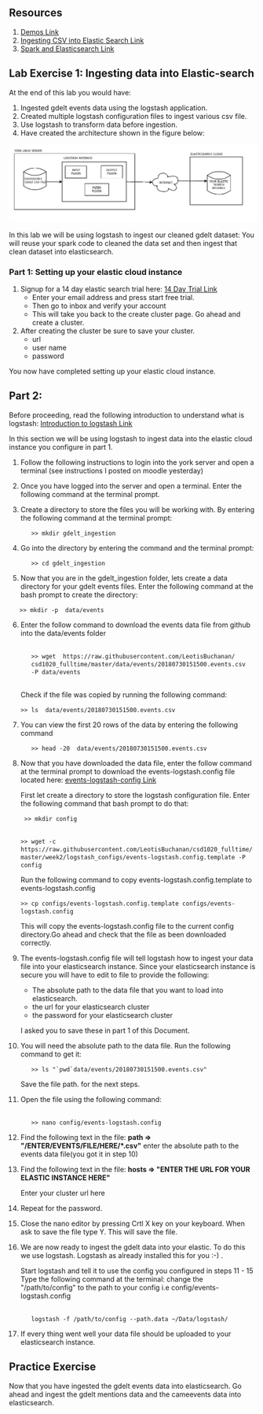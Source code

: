 ## Resources
1. [Demos Link](https://demo.elastic.co)
2. [Ingesting CSV into Elastic Search Link](https://www.elastic.co/content-pack)
3. [Spark and Elasticsearch Link](https://docs.databricks.com/spark/latest/data-sources/elasticsearch.html)

## Lab Exercise 1: Ingesting data into Elastic-search  

At the end of this lab you would have:

1. Ingested gdelt events data using the logstash application.
2. Created multiple logstash configuration files to ingest various csv file.
3. Use logstash to transform data before ingestion.
4. Have created the architecture shown in the figure below: 

![ingestion architecture](gdelt_ingestion_architecture.png)

In this lab we will be using logstash to ingest our cleaned gdelt dataset: You will reuse your spark code to cleaned the data set and then ingest that clean dataset into elasticsearch. 

### Part 1: Setting up your elastic cloud instance 

1. Signup for a 14 day elastic search trial here: [14 Day Trial Link](https://info.elastic.co/es-service-trial-rtp-v9.html?baymax=rtp&elektra=getstarted&iesrc=ctr) 
   - Enter your email address and press start free trial.
   - Then go to inbox and verify your account
   - This will take you back to the create cluster page. Go ahead and create   a cluster. 
2. After creating the cluster be sure to save your cluster. 
   - url
   - user name 
   - password 

You now have completed setting up your elastic cloud instance. 
 
## Part 2: 

Before proceeding, read the following introduction to understand what is logstash: [Introduction to logstash Link](https://www.elastic.co/guide/en/logstash/6.3/introduction.html)

In this section we will be using logstash to ingest data into the elastic cloud instance you configure in part 1. 

1. Follow the following instructions to login into the york server and open     a terminal (see instructions I posted on moodle yesterday)
 
2. Once you have logged into the server and open a terminal. Enter the          following command at the terminal prompt.

3. Create a directory to store the files you will be working with. By entering the following command at the terminal prompt: 

   ```console
      >> mkdir gdelt_ingestion
   ```

4. Go into the directory by entering the command and the terminal prompt:

   ```console
      >> cd gdelt_ingestion
   ```
5. Now that you are in the gdelt_ingestion folder, lets create a data directory for your gdelt events files. Enter the following command at the bash prompt to create the directory: 

```console
   >> mkdir -p  data/events
```

6. Enter the follow command to download the events data file from github into the data/events folder
   ```console 
    
      >> wget  https://raw.githubusercontent.com/LeotisBuchanan/
      csd1020_fulltime/master/data/events/20180730151500.events.csv 
      -P data/events
    
   ```
    Check if the file was copied by running the following command: 

    ```console
    >> ls  data/events/20180730151500.events.csv
    ```
7. You can view the first 20 rows of the data by entering the following command
    ```console
       >> head -20  data/events/20180730151500.events.csv
    ```
8. Now that you have downloaded the data file, enter the follow command at      the terminal prompt to download the events-logstash.config file located      here:
   [events-logstash-config Link](https://raw.githubusercontent.com/LeotisBuchanan/yorkuniv/master/elasticsearch-and-kibana/configs/logstash/events-logstash.config)

   First let create a directory to store the logstash configuration file. Enter the following command that bash prompt to do that:
   ```console
    >> mkdir config
    ```

    ```console

    >> wget -c  https://raw.githubusercontent.com/LeotisBuchanan/csd1020_fulltime/
    master/week2/logstash_configs/events-logstash.config.template -P  config 

    ```
    Run the following command to copy events-logstash.config.template to 
    events-logstash.config

    ```console
    >> cp configs/events-logstash.config.template configs/events-logstash.config  

    ```

    This will copy the events-logstash.config file to the current config directory.Go ahead and check that the file as been downloaded correctly. 

9. The events-logstash.config file will tell logstash how to ingest your data file into your elasticsearch instance. Since your elasticsearch  instance is secure you will have to edit to file to provide the following: 

    - The absolute path to the data file that you want to load into elasticsearch.
    - the url for your elasticsearch cluster
    - the password for your elasticsearch cluster 

    I asked you to save these in part 1 of this Document.  
10. You will need  the absolute path to the data file. Run the following         command to get it:
 
    ```console
       >> ls "`pwd`data/events/20180730151500.events.csv"
    ```        
    Save the file path. for the next steps.

11.  Open the file using the following command: 

     ```console

        >> nano config/events-logstash.config

     ```
12. Find the following text in the file:
    **path => "/ENTER/EVENTS/FILE/HERE/*.csv"**
    enter the absolute path to the events data file(you got it in step 10) 
    
13. Find the following text in the file: **hosts => "ENTER THE URL FOR YOUR      ELASTIC INSTANCE HERE"**

    Enter your cluster url here

14. Repeat for the password.

15. Close the nano editor by pressing Crtl X key on your keyboard. When ask to save the file type Y. This will save the file. 

16. We are now ready to ingest the gdelt data into your elastic. To do this      we use logstash. Logstash as already installed this for you :-) . 

    Start logstash and tell it to use the config you configured in steps 11 - 15
    Type the following command at the terminal: change the "/path/to/config"
    to the path to your config i.e config/events-logstash.config 
    ```console
    
       logstash -f /path/to/config --path.data ~/Data/logstash/
    
    ```

17. If every thing went well your data file should be uploaded to your  elasticsearch instance. 

## Practice Exercise

Now that you have ingested the gdelt events data into elasticsearch. Go ahead 
and ingest the gdelt mentions data and the cameevents data into elasticsearch.  